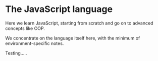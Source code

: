 # The JavaScript language

Here we learn JavaScript, starting from scratch and go on to advanced concepts like OOP.

We concentrate on the language itself here, with the minimum of environment-specific notes.

Testing.....
